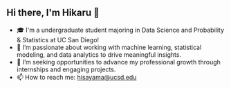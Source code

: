 ## Hi there, I'm Hikaru 👋

- 🎓 I'm a undergraduate student majoring in Data Science and Probability & Statistics at UC San Diego!
- 🔭 I’m passionate about working with machine learning, statistical modeling, and data analytics to drive meaningful insights.
- 🌱 I’m seeking opportunities to advance my professional growth through internships and engaging projects.
- 📫 How to reach me: hisayama@ucsd.edu
